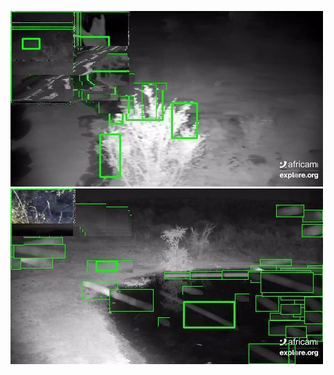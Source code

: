 ![20200803-232128-235133](in/20200803/20200803-232128-235133_0_.jpg)
![20200803-235138-000003](in/20200803/20200803-235138-000003_0_.jpg)
